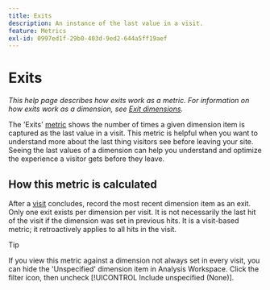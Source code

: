 ```yaml
---
title: Exits
description: An instance of the last value in a visit.
feature: Metrics
exl-id: 0997ed1f-29b0-403d-9ed2-644a5ff19aef
---
```

# Exits

*This help page describes how exits work as a metric. For information on how exits work as a dimension, see [Exit dimensions](../dimensions/exit-dimensions.md).*

The 'Exits' [metric](overview.md) shows the number of times a given dimension item is captured as the last value in a visit. This metric is helpful when you want to understand more about the last thing visitors see before leaving your site. Seeing the last values of a dimension can help you understand and optimize the experience a visitor gets before they leave.

## How this metric is calculated

After a [visit](visits.md) concludes, record the most recent dimension item as an exit. Only one exit exists per dimension per visit. It is not necessarily the last hit of the visit if the dimension was set in previous hits. It is a visit-based metric; it retroactively applies to all hits in the visit.

>[!TIP]
>
>If you view this metric against a dimension not always set in every visit, you can hide the 'Unspecified' dimension item in Analysis Workspace. Click the filter icon, then uncheck [!UICONTROL Include unspecified (None)].
